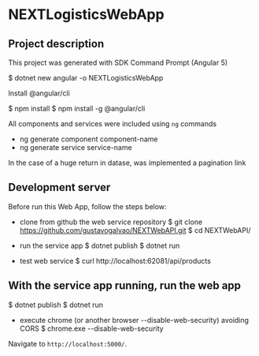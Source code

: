 # NEXTLogisticsWebApp

## Project description

This project was generated with SDK Command Prompt (Angular 5)

$ dotnet new angular -o NEXTLogisticsWebApp

Install @angular/cli

$ npm install
$ npm install -g @angular/cli

All components and services were included using `ng` commands
- ng generate component component-name
- ng generate service service-name

In the case of a huge return in datase, was implemented a pagination link

## Development server

Before run this Web App, follow the steps below:

 - clone from github the web service repository
 $ git clone https://github.com/gustavogalvao/NEXTWebAPI.git
 $ cd NEXTWebAPI/

 - run the service app
 $ dotnet publish
 $ dotnet run

 - test web service
 $ curl http://localhost:62081/api/products

 ## With the service app running, run the web app
 $ dotnet publish
 $ dotnet run

 - execute chrome (or another browser --disable-web-security) avoiding CORS
 $ chrome.exe --disable-web-security

 Navigate to `http://localhost:5000/`.
